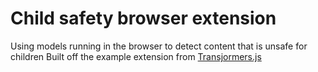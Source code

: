 
# Child safety browser extension

Using models running in the browser to detect content that is unsafe for children
Built off the example extension from [Transjormers.js](https://github.com/xenova/transformers.js/tree/main/examples/extension)